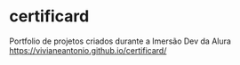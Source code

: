 # certificard
Portfolio de projetos criados durante a Imersão Dev da Alura
https://vivianeantonio.github.io/certificard/

